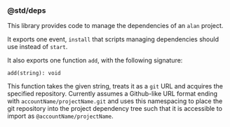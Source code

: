 ### @std/deps

This library provides code to manage the dependencies of an `alan` project.

It exports one event, `install` that scripts managing dependencies should use instead of `start`.

It also exports one function `add`, with the following signature:

```
add(string): void
```

This function takes the given string, treats it as a `git` URL and acquires the specified repository. Currently assumes a Github-like URL format ending with `accountName/projectName.git` and uses this namespacing to place the git repository into the project dependency tree such that it is accessible to import as `@accountName/projectName`.

